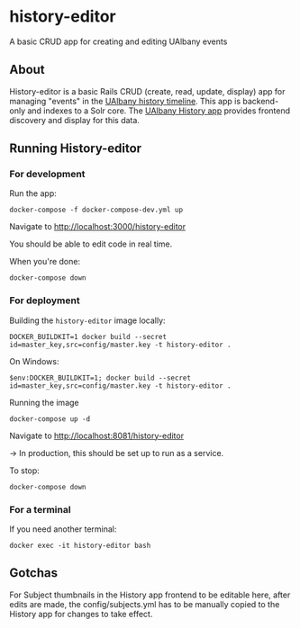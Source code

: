 # history-editor
A basic CRUD app for creating and editing UAlbany events

## About

History-editor is a basic Rails CRUD (create, read, update, display) app for managing "events" in the [UAlbany history timeline](https://archives.albany.edu/history/). This app is backend-only and indexes to a Solr core. The [UAlbany History app](https://github.com/UAlbanyArchives/history) provides frontend discovery and display for this data.

## Running History-editor

### For development

Run the app:
```
docker-compose -f docker-compose-dev.yml up
```

Navigate to [http://localhost:3000/history-editor](http://localhost:3000/history-editor)

You should be able to edit code in real time.

When you're done:
```
docker-compose down
```

### For deployment

Building the `history-editor` image locally:
```
DOCKER_BUILDKIT=1 docker build --secret id=master_key,src=config/master.key -t history-editor .
```
On Windows:
```
$env:DOCKER_BUILDKIT=1; docker build --secret id=master_key,src=config/master.key -t history-editor .
```

Running the image
```
docker-compose up -d
```
Navigate to [http://localhost:8081/history-editor](http://localhost:8081/history-editor)

&#8594; In production, this should be set up to run as a service.

To stop:
```
docker-compose down
```

### For a terminal

If you need another terminal:
```
docker exec -it history-editor bash
```

## Gotchas

For Subject thumbnails in the History app frontend to be editable here, after edits are made, the config/subjects.yml has to be manually copied to the History app for changes to take effect.
